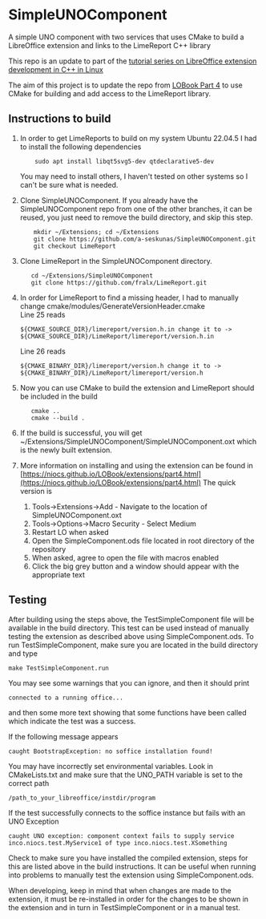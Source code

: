 # SimpleUNOComponent
A simple UNO component with two services that uses CMake to build a LibreOffice extension and links to the LimeReport C++ library

This repo is an update to part of the [tutorial series on LibreOffice extension development in C++ in Linux](https://niocs.github.io/LOBook/extensions/index.html)

The aim of this project is to update the repo from [LOBook Part 4](https://niocs.github.io/LOBook/extensions/part4.html) to use CMake for building
and add access to the LimeReport library.

## Instructions to build
1. In order to get LimeReports to build on my system Ubuntu 22.04.5 I had to install the following dependencies

   ```
       sudo apt install libqt5svg5-dev qtdeclarative5-dev
   ```

   You may need to install others, I haven't tested on other systems so I can't be sure what is needed.

2. Clone SimpleUNOComponent. If you already have the SimpleUNOComponent repo from one of the other branches, it can be reused, you just need to remove the build directory, and skip this step.

```
       mkdir ~/Extensions; cd ~/Extensions
       git clone https://github.com/a-seskunas/SimpleUNOComponent.git
       git checkout LimeReport
```

3. Clone LimeReport in the SimpleUNOComponent directory.

   ```
      cd ~/Extensions/SimpleUNOComponent
      git clone https://github.com/fralx/LimeReport.git 
      ```

4. In order for LimeReport to find a missing header, I had to manually change cmake/modules/GenerateVersionHeader.cmake\
   Line 25 reads
   ```
   ${CMAKE_SOURCE_DIR}/limereport/version.h.in change it to -> 
   ${CMAKE_SOURCE_DIR}/LimeReport/limereport/version.h.in
   ```
   Line 26 reads
   ```
   ${CMAKE_BINARY_DIR}/limereport/version.h change it to -> 
   ${CMAKE_BINARY_DIR}/LimeReport/limereport/version.h
   ```

6. Now you can use CMake to build the extension and LimeReport should be included in the build
   ```mkdir build; cd build;
      cmake ..
      cmake --build .
   ```

7. If the build is successful, you will get ~/Extensions/SimpleUNOComponent/SimpleUNOComponent.oxt which is the newly built extension.

8. More information on installing and using the extension can be found in [https://niocs.github.io/LOBook/extensions/part4.html](https://niocs.github.io/LOBook/extensions/part4.html)
   The quick version is
   1. Tools->Extensions->Add - Navigate to the location of SimpleUNOComponent.oxt
   2. Tools->Options->Macro Security - Select Medium
   3. Restart LO when asked
   4. Open the SimpleComponent.ods file located in root directory of the repository
   5. When asked, agree to open the file with macros enabled
   6. Click the big grey button and a window should appear with the appropriate text

## Testing
After building using the steps above, the TestSimpleComponent file will be available in the build directory. This test can be used instead of manually testing the extension as described above using SimpleComponent.ods. To run TestSimpleComponent, make sure you are located in the build directory and type

```make TestSimpleComponent.run```

You may see some warnings that you can ignore, and then it should print

```connected to a running office...```

and then some more text showing that some functions have been called which indicate the test was a success.

If the following message appears

```caught BootstrapException: no soffice installation found!```

You may have incorrectly set environmental variables. Look in CMakeLists.txt and make sure that the UNO_PATH variable is set to the correct path

```/path_to_your_libreoffice/instdir/program```

If the test successfully connects to the soffice instance but fails with an UNO Exception

```caught UNO exception: component context fails to supply service inco.niocs.test.MyService1 of type inco.niocs.test.XSomething```

Check to make sure you have installed the compiled extension, steps for this are listed above in the build instructions. It can be useful when running into problems to manually test the extension using SimpleComponent.ods.

When developing, keep in mind that when changes are made to the extension, it must be re-installed in order for the changes to be shown in the extension and in turn in TestSimpleComponent or in a manual test.
